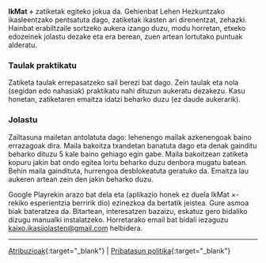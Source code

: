 **IkMat ÷** zatiketak egiteko jokua da. Gehienbat Lehen Hezkuntzako ikasleentzako pentsatuta dago, zatiketak ikasten ari direnentzat, zehazki. Hainbat erabiltzaile sortzeko aukera izango duzu, modu horretan, etxeko edozeinek jolastu dezake eta era berean, zuen artean lortutako puntuak alderatu.

###  Taulak praktikatu
Zatiketa taulak errepasatzeko sail berezi bat dago. Zein taulak eta nola (segidan edo nahasiak) praktikatu nahi dituzun aukeratu dezakezu. Kasu honetan, zatiketaren emaitza idatzi beharko duzu (ez daude aukerarik).
### Jolastu 
Zailtasuna mailetan antolatuta dago: lehenengo mailak azkenengoak baino errazagoak dira. Maila bakoitza txandetan banatuta dago eta denak gainditu beharko dituzu 5 kale baino gehiago egin gabe. Maila bakoitzean zatiketa kopuru jakin bat ondo egitea lortu beharko duzu denbora mugatu batean. Behin maila gaindituta, hurrengoa desblokeatuta geratuko da. Emaitza lau aukeren artean zein den jakin beharko duzu.

Google Playrekin arazo bat dela eta (aplikazio honek ez duela IkMat ×-rekiko esperientzia berririk dio) ezinezkoa da bertatik jeistea.
Gure asmoa biak bateratzea da. Bitartean, interesatzen bazaizu, eskatuz gero bidaliko dizugu manualki instalatzeko. Horretarako email bat bidali iezaguzu kaixo.ikasijolasten@gmail.com helbidera.


<hr/>


[Atribuzioak](/p2-atribuciones){:target="_blank"} \| [Pribatasun politika](/p2-pp){:target="_blank"}
